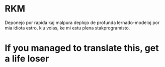 # RKM
Deponejo por rapida kaj malpura deplojo de profunda lernado-modeloj por mia idiota estro, kiu volas, ke mi estu plena stakprogramisto.

# If you managed to translate this, get a life loser

